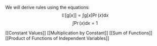 We will derive rules using the equations:
$$\mathbb E \Big[\mathrm g\big[x\big]\Big] = \int \mathrm g\big[x\big]\Pr\big(x\big)\mathrm dx$$
$$\int \Pr\big(x\big)\mathrm d x = 1$$

[[Constant Values]]
[[Multiplication by Constant]]
[[Sum of Functions]]
[[Product of Functions of Independent Variables]]
